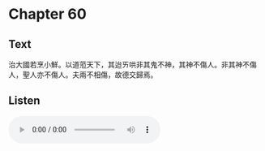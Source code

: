 # Chapter 60

## Text

治大國若烹小鮮。以道蒞天下，其迨ㄞ哄非其鬼不神，其神不傷人。非其神不傷人，聖人亦不傷人。夫兩不相傷，故德交歸焉。

## Listen

<audio controls>
  <source src="./generated_audio/daodejing_60.wav" type="audio/wav">
  Your browser does not support the audio element.
</audio>

